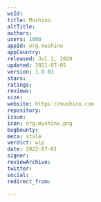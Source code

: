```yaml
---
wsId: 
title: Mushino
altTitle: 
authors: 
users: 1000
appId: org.mushino
appCountry: 
released: Jul 1, 2020
updated: 2021-07-05
version: 1.0.83
stars: 
ratings: 
reviews: 
size: 
website: https://mushino.com
repository: 
issue: 
icon: org.mushino.png
bugbounty: 
meta: stale
verdict: wip
date: 2022-07-01
signer: 
reviewArchive: 
twitter: 
social: 
redirect_from: 

---
```


